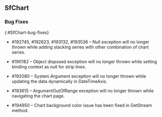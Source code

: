 ## SfChart

### Bug Fixes

{:#SfChart-bug-fixes} 

* \#192745, #192623, #193132, #193536 – Null exception will no longer thrown while adding stacking series with other combination of chart series. 

* \#190182 – Object disposed exception will no longer thrown while setting binding context as null for strip lines.

* \#192080 – System.Argument exception will no longer thrown while updating the data dynamically in DateTimeAxis.

* \#193615 – ArgumentOutOfRange exception will no longer thrown while navigating the chart page.

* \#194950 – Chart background color issue has been fixed in GetStream method.